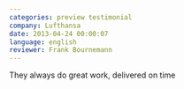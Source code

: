 ```yaml
---
categories: preview testimonial
company: Lufthansa
date: 2013-04-24 00:00:07
language: english
reviewer: Frank Bournemann
---
```


They always do great work, delivered on time